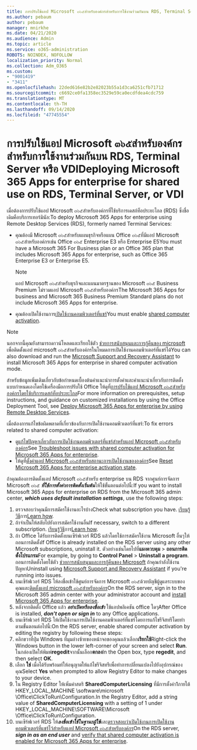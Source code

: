 ```yaml
---
title: การปรับใช้แอป Microsoft ๓๖๕สำหรับองค์กรสำหรับการใช้งานร่วมกันบน RDS, Terminal Server หรือ VDI
ms.author: pebaum
author: pebaum
manager: mnirkhe
ms.date: 04/21/2020
ms.audience: Admin
ms.topic: article
ms.service: o365-administration
ROBOTS: NOINDEX, NOFOLLOW
localization_priority: Normal
ms.collection: Adm_O365
ms.custom:
- "9001419"
- "3411"
ms.openlocfilehash: 22ded616e82b2e82023b55a1d3ca6251cfb71712
ms.sourcegitcommit: c6692ce0fa1358ec3529e59ca0ecdfdea4cdc759
ms.translationtype: MT
ms.contentlocale: th-TH
ms.lasthandoff: 09/14/2020
ms.locfileid: "47745554"
---
```

# <a name="deploying-microsoft-365-apps-for-enterprise-for-shared-use-on-rds-terminal-server-or-vdi"></a><span data-ttu-id="ca24c-102">การปรับใช้แอป Microsoft ๓๖๕สำหรับองค์กรสำหรับการใช้งานร่วมกันบน RDS, Terminal Server หรือ VDI</span><span class="sxs-lookup"><span data-stu-id="ca24c-102">Deploying Microsoft 365 Apps for enterprise for shared use on RDS, Terminal Server, or VDI</span></span>

<span data-ttu-id="ca24c-103">เมื่อต้องการปรับใช้แอป Microsoft ๓๖๕สำหรับองค์กรที่ใช้บริการเดสก์ท็อประยะไกล (RDS) ซึ่งชื่อเดิมคือบริการเทอร์มินัล:</span><span class="sxs-lookup"><span data-stu-id="ca24c-103">To deploy Microsoft 365 Apps for enterprise using Remote Desktop Services (RDS), formerly named Terminal Services:</span></span>
- <span data-ttu-id="ca24c-104">คุณต้องมี Microsoft ๓๖๕สำหรับแผนธุรกิจหรือแผน Office ๓๖๕ที่มีแอป Microsoft ๓๖๕สำหรับองค์กรเช่น Office ๓๖๕ Enterprise E3 หรือ Enterprise E5</span><span class="sxs-lookup"><span data-stu-id="ca24c-104">You must have a Microsoft 365 For Business plan or an Office 365 plan that includes Microsoft 365 Apps for enterprise, such as Office 365 Enterprise E3 or Enterprise E5.</span></span>
   > [!NOTE] 
   > <span data-ttu-id="ca24c-105">แอป Microsoft ๓๖๕สำหรับธุรกิจและแผนมาตรฐานของ Microsoft ๓๖๕ Business Premium ไม่รวมแอป Microsoft ๓๖๕สำหรับองค์กร</span><span class="sxs-lookup"><span data-stu-id="ca24c-105">The Microsoft 365 Apps for business and Microsoft 365 Business Premium Standard plans do not include Microsoft 365 Apps for enterprise.</span></span>
- <span data-ttu-id="ca24c-106">คุณต้องเปิดใช้งานการ[เปิดใช้งานคอมพิวเตอร์ที่แชร์](https://docs.microsoft.com/DeployOffice/overview-shared-computer-activation)</span><span class="sxs-lookup"><span data-stu-id="ca24c-106">You must enable [shared computer activation](https://docs.microsoft.com/DeployOffice/overview-shared-computer-activation).</span></span>

> [!NOTE]
> <span data-ttu-id="ca24c-107">นอกจากนี้คุณยังสามารถดาวน์โหลดและเรียกใช้ตัว [ช่วยการสนับสนุนและการกู้คืนของ microsoft](https://aka.ms/SaRA_OfficeSCA_M365Portal) เพื่อติดตั้งแอป microsoft ๓๖๕สำหรับองค์กรในโหมดการเปิดใช้งานคอมพิวเตอร์ที่แชร์ได้</span><span class="sxs-lookup"><span data-stu-id="ca24c-107">You can also download and run the [Microsoft Support and Recovery Assistant](https://aka.ms/SaRA_OfficeSCA_M365Portal) to install Microsoft 365 Apps for enterprise in shared computer activation mode.</span></span>

<span data-ttu-id="ca24c-108">สำหรับข้อมูลเพิ่มเติมเกี่ยวกับข้อกำหนดเบื้องต้นคำแนะนำการตั้งค่าและคำแนะนำเกี่ยวกับการติดตั้งแบบกำหนดเองโดยใช้เครื่องมือการปรับใช้ Office ให้ดูที่[การปรับใช้แอป Microsoft ๓๖๕สำหรับองค์กรโดยใช้บริการเดสก์ท็อประยะไกล](https://docs.microsoft.com/DeployOffice/deploy-microsoft-365-apps-remote-desktop-services)</span><span class="sxs-lookup"><span data-stu-id="ca24c-108">For more information on prerequisites, setup instructions, and guidance on customized installations by using the Office Deployment Tool, see [Deploy Microsoft 365 Apps for enterprise by using Remote Desktop Services](https://docs.microsoft.com/DeployOffice/deploy-microsoft-365-apps-remote-desktop-services).</span></span>

<span data-ttu-id="ca24c-109">เมื่อต้องการแก้ไขข้อผิดพลาดที่เกี่ยวข้องกับการเปิดใช้งานคอมพิวเตอร์ที่แชร์:</span><span class="sxs-lookup"><span data-stu-id="ca24c-109">To fix errors related to shared computer activation:</span></span>
- <span data-ttu-id="ca24c-110">ดู[แก้ไขปัญหาเกี่ยวกับการเปิดใช้งานคอมพิวเตอร์ที่แชร์สำหรับแอป Microsoft ๓๖๕สำหรับองค์กร](https://docs.microsoft.com/DeployOffice/troubleshoot-shared-computer-activation)</span><span class="sxs-lookup"><span data-stu-id="ca24c-110">See [Troubleshoot issues with shared computer activation for Microsoft 365 Apps for enterprise](https://docs.microsoft.com/DeployOffice/troubleshoot-shared-computer-activation).</span></span>
- <span data-ttu-id="ca24c-111">ให้ดูที่[ตั้งค่าแอป Microsoft ๓๖๕สำหรับสถานะการเปิดใช้งานขององค์กร](https://go.microsoft.com/fwlink/?linkid=2109218)</span><span class="sxs-lookup"><span data-stu-id="ca24c-111">See [Reset Microsoft 365 Apps for enterprise activation state](https://go.microsoft.com/fwlink/?linkid=2109218).</span></span>

<span data-ttu-id="ca24c-112">ถ้าคุณต้องการติดตั้งแอป Microsoft ๓๖๕สำหรับ enterprise บน RDS จากศูนย์การจัดการ Microsoft ๓๖๕ ***ที่ใช้การตั้งค่าการติดตั้งเริ่มต้น***ให้ใช้ขั้นตอนต่อไปนี้:</span><span class="sxs-lookup"><span data-stu-id="ca24c-112">If you want to install Microsoft 365 Apps for enterprise on RDS from the Microsoft 365 admin center, ***which uses default installation settings***, use the following steps:</span></span>

1.    <span data-ttu-id="ca24c-113">ตรวจสอบว่าคุณมีการสมัครใช้งานอะไรบ้าง</span><span class="sxs-lookup"><span data-stu-id="ca24c-113">Check what subscription you have.</span></span> <span data-ttu-id="ca24c-114">[เรียนรู้วิธี](https://docs.microsoft.com/microsoft-365/admin/admin-overview/what-subscription-do-i-have)การ</span><span class="sxs-lookup"><span data-stu-id="ca24c-114">[Learn how](https://docs.microsoft.com/microsoft-365/admin/admin-overview/what-subscription-do-i-have).</span></span>
2.    <span data-ttu-id="ca24c-115">ถ้าจำเป็นให้สลับไปยังการสมัครใช้งานอื่น</span><span class="sxs-lookup"><span data-stu-id="ca24c-115">If necessary, switch to a different subscription.</span></span> <span data-ttu-id="ca24c-116">[เรียนรู้วิธี](https://docs.microsoft.com/microsoft-365/commerce/subscriptions/switch-to-a-different-plan)การ</span><span class="sxs-lookup"><span data-stu-id="ca24c-116">[Learn how](https://docs.microsoft.com/microsoft-365/commerce/subscriptions/switch-to-a-different-plan).</span></span>
3.    <span data-ttu-id="ca24c-117">ถ้า Office ได้รับการติดตั้งบนเซิร์ฟเวอร์ RDS แล้วโดยใช้การสมัครใช้งาน Microsoft อื่นๆให้ถอนการติดตั้ง</span><span class="sxs-lookup"><span data-stu-id="ca24c-117">If Office is already installed on the RDS server using any other Microsoft subscriptions, uninstall it.</span></span> <span data-ttu-id="ca24c-118">ตัวอย่างเช่นโดยไปที่**แผงควบคุม**  >  **ถอนการติดตั้งโปรแกรม**</span><span class="sxs-lookup"><span data-stu-id="ca24c-118">For example, by going to **Control Panel** > **Uninstall a program**.</span></span> <span data-ttu-id="ca24c-119">ถอนการติดตั้งโดยใช้ตัว [ช่วยการสนับสนุนและการกู้คืนของ Microsoft](https://aka.ms/SARA-OfficeUninstall-Alchemy) ถ้าคุณกำลังใช้งานปัญหา</span><span class="sxs-lookup"><span data-stu-id="ca24c-119">Uninstall using [Microsoft Support and Recovery Assistant](https://aka.ms/SARA-OfficeUninstall-Alchemy) if you're running into issues.</span></span>
4.    <span data-ttu-id="ca24c-120">บนเซิร์ฟเวอร์ RDS ให้ลงชื่อเข้าใช้ศูนย์การจัดการ Microsoft ๓๖๕ด้วยบัญชีผู้ดูแลระบบของคุณและ[ติดตั้งแอป microsoft ๓๖๕สำหรับองค์กร](https://portal.office.com/OLS/MySoftware.aspx)</span><span class="sxs-lookup"><span data-stu-id="ca24c-120">On the RDS server, sign in to the Microsoft 365 admin center with your administrator account and [install Microsoft 365 Apps for enterprise](https://portal.office.com/OLS/MySoftware.aspx).</span></span>
5.    <span data-ttu-id="ca24c-121">หลังจากติดตั้ง Office แล้ว ***อย่าเปิดหรือลงชื่อเข้า*** ใช้แอปพลิเคชัน office ใดๆ</span><span class="sxs-lookup"><span data-stu-id="ca24c-121">After Office is installed, ***don't open or sign in*** to any Office applications.</span></span>
6.    <span data-ttu-id="ca24c-122">บนเซิร์ฟเวอร์ RDS ให้เปิดใช้งานการเปิดใช้งานคอมพิวเตอร์ที่แชร์โดยการแก้ไขรีจิสทรีโดยทำตามขั้นตอนต่อไปนี้:</span><span class="sxs-lookup"><span data-stu-id="ca24c-122">On the RDS server, enable shared computer activation by editing the registry by following these steps:</span></span>
   1. <span data-ttu-id="ca24c-123">คลิกขวาที่ปุ่ม Windows ที่มุมล่างซ้ายของหน้าจอของคุณแล้วเลือก**เรียกใช้**</span><span class="sxs-lookup"><span data-stu-id="ca24c-123">Right-click the Windows button in the lower left-corner of your screen and select **Run**.</span></span> <span data-ttu-id="ca24c-124">ในกล่องเปิดให้พิมพ์**regedit**จากนั้นเลือก**ตกลง**</span><span class="sxs-lookup"><span data-stu-id="ca24c-124">In the Open box, type **regedit**, and then select **OK**.</span></span>
   2. <span data-ttu-id="ca24c-125">เลือก **ใช่** เมื่อได้รับพร้อมท์ให้อนุญาตให้แก้ไขรีจิสทรีเพื่อทำการเปลี่ยนแปลงไปยังอุปกรณ์ของคุณ</span><span class="sxs-lookup"><span data-stu-id="ca24c-125">Select **Yes** when prompted to allow Registry Editor to make changes to your device.</span></span>
   3. <span data-ttu-id="ca24c-126">ใน Registry Editor ให้เพิ่มค่าสตริ **SharedComputerLicensing** ที่มีการตั้งค่า1ภายใต้ HKEY_LOCAL_MACHINE \software\microsoft \Office\ClickToRun\Configuration.</span><span class="sxs-lookup"><span data-stu-id="ca24c-126">In the Registry Editor, add a string value of **SharedComputerLicensing** with a setting of 1 under HKEY_LOCAL_MACHINE\SOFTWARE\Microsoft \Office\ClickToRun\Configuration.</span></span>
   4. <span data-ttu-id="ca24c-127">บนเซิร์ฟเวอร์ RDS ให้***ลงชื่อเข้าใช้ในฐานะผู้ใช้***และ[ตรวจสอบว่าเปิดใช้งานการเปิดใช้งานคอมพิวเตอร์ที่แชร์ไว้สำหรับแอป Microsoft ๓๖๕สำหรับองค์กร](https://docs.microsoft.com/DeployOffice/troubleshoot-shared-computer-activation#verify-that-activation-for-microsoft-365-apps-succeeded)</span><span class="sxs-lookup"><span data-stu-id="ca24c-127">On the RDS server, ***sign in as an end user*** and [verify that shared computer activation is enabled for Microsoft 365 Apps for enterprise](https://docs.microsoft.com/DeployOffice/troubleshoot-shared-computer-activation#verify-that-activation-for-microsoft-365-apps-succeeded).</span></span>

